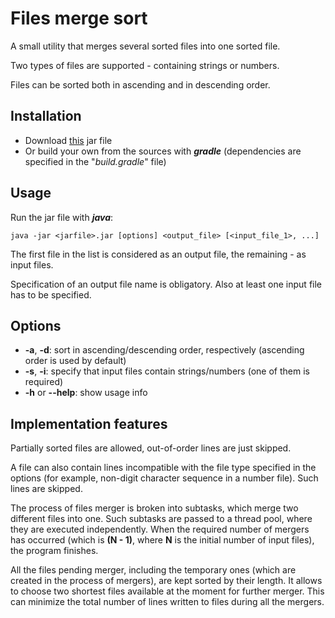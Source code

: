# Files merge sort
  A small utility that merges several sorted files into one sorted file. 
  
  Two types of files are supported - containing strings or numbers.
  
  Files can be sorted both in ascending and in descending order.

## Installation

* Download [this](https://drive.google.com/file/d/1-g8bWcZzDS-QgFhlw-bYqg52DUzJZLHk/view?usp=sharing) jar file
* Or build your own from the sources with ***gradle*** (dependencies are specified in the "*build.gradle*" file)

## Usage
  Run the jar file with ***java***:
  
  ```
  java -jar <jarfile>.jar [options] <output_file> [<input_file_1>, ...]
  ```
  
  The first file in the list is considered as an output file, the remaining - as input files.
  
  Specification of an output file name is obligatory. Also at least one input file has to be specified.
  
## Options
* **-a**, **-d**: sort in ascending/descending order, respectively (ascending order is used by default)
* **-s**, **-i**: specify that input files contain strings/numbers (one of them is required)
* **-h** or **--help**: show usage info

## Implementation features
Partially sorted files are allowed, out-of-order lines are just skipped.

A file can also contain lines incompatible with the file type specified in the options 
(for example, non-digit character sequence in a number file). Such lines are skipped.

The process of files merger is broken into subtasks, which merge two different files into one.
Such subtasks are passed to a thread pool, where they are executed independently.
When the required number of mergers has occurred (which is **(N - 1)**, where **N** is the initial number of input files),
the program finishes.

All the files pending merger, including the temporary ones 
(which are created in the process of mergers), are kept sorted by their length.
It allows to choose two shortest files available at the moment for further merger. 
This can minimize the total number of lines written to files during all the mergers.
